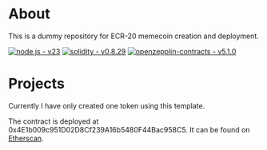 

# About
This is a dummy repository for ECR-20 memecoin creation and deployment.

[![node.js - v23](https://img.shields.io/static/v1?label=node.js&message=v23&color=green&logo=node.js&logoColor=white)](https://)
[![solidity - v0.8.29](https://img.shields.io/static/v1?label=solidity&message=v0.8.29&color=purple&logo=solidity&logoColor=white)](https://)
[![openzepplin-contracts - v5.1.0](https://img.shields.io/static/v1?label=openzepplin-contracts&message=v5.1.0&color=blue)](https://)

# Projects
Currently I have only created one token using this template.

The contract is deployed at 0x4E1b009c951D02D8Cf239A16b5480F44Bac958C5. It can be found on [Etherscan](https://etherscan.io/token/0x4E1b009c951D02D8Cf239A16b5480F44Bac958C5).
